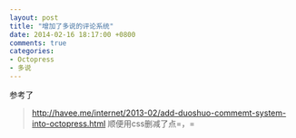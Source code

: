 ```yaml
---
layout: post
title: "增加了多说的评论系统"
date: 2014-02-16 18:17:00 +0800
comments: true
categories: 
- Octopress
- 多说
---
```

参考了
> http://havee.me/internet/2013-02/add-duoshuo-commemt-system-into-octopress.html
顺便用css删减了点=，=
